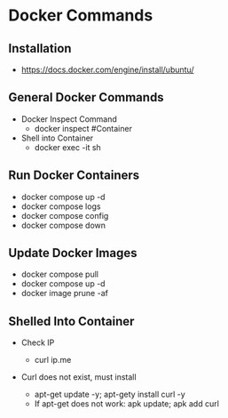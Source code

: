 # Docker Commands

## Installation

- <https://docs.docker.com/engine/install/ubuntu/>

## General Docker Commands

- Docker Inspect Command
  - docker inspect #Container
- Shell into Container
  - docker exec -it <container> sh

## Run Docker Containers

- docker compose up -d
- docker compose logs
- docker compose config
- docker compose down

## Update Docker Images

- docker compose pull
- docker compose up -d
- docker image prune -af

## Shelled Into Container

- Check IP
  - curl ip.me

- Curl does not exist, must install
  - apt-get update -y; apt-gety install curl -y
  - If apt-get does not work: apk update; apk add curl
